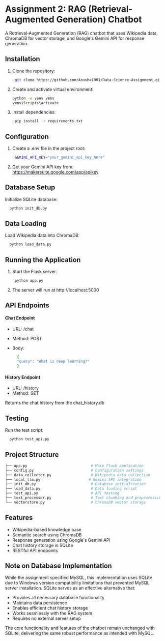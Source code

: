 # Assignment 2: RAG (Retrieval-Augmented Generation) Chatbot

A Retrieval-Augmented Generation (RAG) chatbot that uses Wikipedia data, ChromaDB for vector storage, and Google's Gemini API for response generation.

## Installation

1. Clone the repository:
   ```bash
    git clone https://github.com/Anusha1901/Data-Science-Assignment.git
    ```

2. Create and activate virtual environment:
    ```bash
    python -m venv venv
   venv\Scripts\activate
    ```

3. Install dependencies:
   ```bash
    pip install -r requirements.txt
    ```


## Configuration

1. Create a .env file in the project root:

   ```bash
    GEMINI_API_KEY="your_gemini_api_key_here"
    ```

2. Get your Gemini API key from: https://makersuite.google.com/app/apikey


## Database Setup

Initialize SQLite database:

  ```bash
    python init_db.py
  ```

## Data Loading

Load Wikipedia data into ChromaDB:

  ```bash
    python load_data.py
  ```

## Running the Application

1. Start the Flask server:
   ```bash
    python app.py
    ```

2. The server will run at http://localhost:5000


## API Endpoints

#### Chat Endpoint
* URL: /chat
* Method: POST
* Body:

  ```bash
    {
    "query": "What is deep learning?"
    }
    ```

#### History Endpoint
* URL: /history
* Method: GET

Returns the chat history from the chat_history.db 


## Testing

Run the test script:

  ```bash
    python test_api.py
  ```


## Project Structure

  ```bash
├── app.py                             # Main Flask application
├── config.py                          # Configuration settings
├── data_collector.py                  # Wikipedia data collection
├── local_llm.py                      # Gemini API integration
├── init_db.py                         # Database initialization
├── load_data.py                       # Data loading script
├── test_api.py                        # API testing
├── text_processor.py                  # Text chunking and preprocessing  
└── vectorstore.py                     # ChromaDB vector storage

  ```

## Features

* Wikipedia-based knowledge base
* Semantic search using ChromaDB
* Response generation using Google's Gemini API
* Chat history storage in SQLite
* RESTful API endpoints


## Note on Database Implementation

While the assignment specified MySQL, this implementation uses SQLite due to Windows version compatibility limitations that prevented MySQL server installation. SQLite serves as an effective alternative that:

- Provides all necessary database functionality
- Maintains data persistence
- Enables efficient chat history storage
- Works seamlessly with the RAG system
- Requires no external server setup

The core functionality and features of the chatbot remain unchanged with SQLite, delivering the same robust performance as intended with MySQL.


